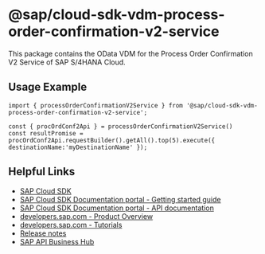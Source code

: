 # @sap/cloud-sdk-vdm-process-order-confirmation-v2-service

This package contains the OData VDM for the Process Order Confirmation V2 Service of SAP S/4HANA Cloud.

## Usage Example
```
import { processOrderConfirmationV2Service } from '@sap/cloud-sdk-vdm-process-order-confirmation-v2-service';

const { procOrdConf2Api } = processOrderConfirmationV2Service()
const resultPromise = procOrdConf2Api.requestBuilder().getAll().top(5).execute({ destinationName:'myDestinationName' });

```

## Helpful Links

- [SAP Cloud SDK](https://github.com/SAP/cloud-sdk-js)
- [SAP Cloud SDK Documentation portal - Getting started guide](https://sap.github.io/cloud-sdk/docs/js/getting-started)
- [SAP Cloud SDK Documentation portal - API documentation](https://sap.github.io/cloud-sdk/docs/js/api)
- [developers.sap.com - Product Overview](https://developers.sap.com/topics/cloud-sdk.html)
- [developers.sap.com - Tutorials](https://developers.sap.com/tutorial-navigator.html?tag=software-product:technology-platform/sap-cloud-sdk&tag=tutorial:type/tutorial&tag=programming-tool:javascript)
- [Release notes](https://help.sap.com/doc/2324e9c3b28748a4ae2ad08166d77675/1.0/en-US/js-index.html)
- [SAP API Business Hub](https://api.sap.com/)
